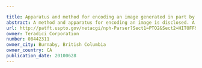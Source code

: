 ```yaml
---

title: Apparatus and method for encoding an image generated in part by graphical commands
abstract: A method and apparatus for encoding an image is disclosed. A decomposition circuit comprises a set of pixel filters used to identify picture pixels, background pixels and text pixels of the image. An image encoding circuit comprises a lossy discrete transform encoder for encoding the picture pixels, a constant color lossless encoder for encoding the background pixels, and a discrete color lossless encoder for encoding the text pixels.
url: http://patft.uspto.gov/netacgi/nph-Parser?Sect1=PTO2&Sect2=HITOFF&p=1&u=%2Fnetahtml%2FPTO%2Fsearch-adv.htm&r=1&f=G&l=50&d=PALL&S1=08442311&OS=08442311&RS=08442311
owner: Teradici Corporation
number: 08442311
owner_city: Burnaby, British Columbia
owner_country: CA
publication_date: 20100628
---
```

